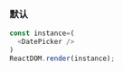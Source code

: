 ### 默认

<!--start-code-->
```js
const instance=(
  <DatePicker />
)
ReactDOM.render(instance);
```
<!--end-code-->
